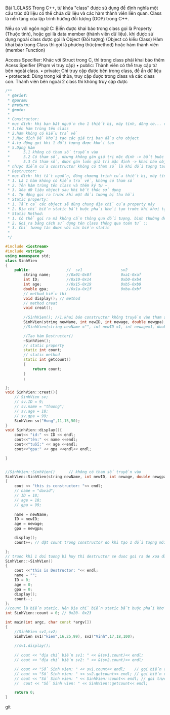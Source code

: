 Bài 1_CLASS
Trong C++, từ khóa "class" được sử dụng để định nghĩa một cấu trúc dữ liệu có thể chứa dữ liệu và các hàm thành viên liên quan. Class là nền tảng của lập trình hướng đối tượng (OOP) trong C++.
 
Nếu so với ngôn ngữ C:
Biến được khai báo trong class gọi là Property (Thuộc tính), hoặc gọi là data member (thành viên dữ liệu). khi được sử dụng ngoài class được gọi là Object (Đối tượng) (Object có kiểu Class)
Hàm khai báo trong Class thì gọi là phương thức(method) hoặc hàm thành viên (member Function)

Access Specifier: Khác với Struct trong C, thì trong class phải khai báo thêm Acess Speifier (Phạm vi truy cập)
•  public: Thành viên có thể truy cập từ bên ngoài class. 
•  private: Chỉ truy cập được bên trong class, để ẩn dữ liệu
•  protected: Dùng trong kế thừa, truy cập được trong class và các class con. Thành viên bên ngoài 2 class thì không truy cập được


```cpp
/**
 * @brief:
 * @param:
 * @return:
 * @note:
 * 
 * Constructor:
 * mục đích: khi bạn bật nguồn cho 1 thiết bị, máy tính, động cơ... cần các thông số ban đầu, để thiết bị làm việc với cấu hình tối thiểu. Hàm constructor sinh ra để giá trị ban đầu cho các biến trong class
 * 1.tên hàm trùng tên class
 * 2.hàm không có kiểu trả về
 * 3.Mục đích Để khởi tạo các giá trị ban đầu cho object
 * 4.tự động gọi khi 1 đối tượng được khởi tạo
 * 5.Dạng hàm
 *      5.1 không có tham số truyền vào
 *      5.2 Có tham số, nhưng không gán giá trị mặc đinh -> bắt buộc khi tạo object phải truyền vào giá trị cho từng tham số
 *      5.3 Có tham số, được gán luôn giá trị mặc định -> khai báo object không bắt buộc truyền vào giá trị tham số.
 * nhược điểm của constructor không có tham số là khi đối tượng tao ra nó sẽ sử dụng chung 1 tham số nào đó
 * Destructor:
 * mục đích: khi tắt nguồn, đóng chương trình của thiết bị, máy tính, động cơ... cần reset giá trị các biến về 0 hoặc giá trị mặc định nào đó
 * 1. Là 1 hàm không có kiểu trả về, không có tham số
 * 2. Tên hàm trùng tên class và thêm ký tự ~
 * 3. Xóa dữ liệu object sau khi kết thúc sử dụng
 * 4. Tự động gọi ra trước khi một đối tượng bị thu hồi
 * Static property:
 * 1. Tất cả các object sẽ dùng chung địa chỉ của property này
 * 2. Địa chỉ biến static bắt buộc phải khởi tạo trước khi khơi tạo object, bằng cách gán giá trị cho biến static đó
 * Static Method:
 * 1. Có thể gọi ra mà không cần thông qua đối tượng. bình thường để gọi hàm hay biến cần khái báo 1 đối tượng class sau đó gọi hàm biến đó thông qua đối tượng
 * 2. Gọi ra bằng cách sử dụng tên class thông qua toán tử ::
 * 3. Chỉ tương tác được với các biến static
 * 
 */

#include <iostream>
#include <string>
using namespace std;
class SinhVien
{
    public:                //  sv1                 sv2
        string name;       //0x01-0x0f             0xa1-0xaf
        int ID;            //0x10-0x14             0xb0-0xb4               
        int age;           //0x15-0x19             0xb5-0xb9
        double gpa;        //0x1a-0x1f             0xba-0xbf
        // method hiển thị
        void display(); // method
        // method creat
        void creat();
        
        //SinhVien(); //1.khai báo constructor không truyền vào tham số
        SinhVien(string newName, int newID, int newage, double newgpa); // 2.khai báo construtor có tham số truyền vào, nhưng không truyền vào giá trị, ưu điểm: khi tạo đối tượng có thể truyền vào giá trị cho từng object riêng biệt.
        //SinhVien(string newName ="", int newID =1, int newage=1, double newgpa=1); //3. constructor có tham số, có gán giá trị ban đầu

        //Tạo hàm Destructor()
        ~SinhVien();
        // static property
        static int count;    
        // static method
        static int getcount()
        {
            return count;
        }
        ;

};
void SinhVien::creat(){
    // SinhVien sv;
    // sv.ID = 9;
    // sv.name = "thuong";
    // sv.age = 18;
    // sv.gpa = 99;
    SinhVien sv("Hung",11,15,50);
}
void SinhVien::display(){
    cout<< "id:" << ID << endl;
    cout<<"tên:" << name <<endl;
    cout<<"tuổi:" << age <<endl;
    cout<<"gpa:" << gpa <<endl<< endl;

}


//SinhVien::SinhVien()      // không có tham số truyền vào
SinhVien::SinhVien(string newName, int newID, int newage, double newgpa) // truyền vào tham số nhưng không gán giá trị, => có thể gán giá trị ban đầu cho từng object riêng biệt, ưu điểm cho phép mở rộng chương trình
{
    cout << "this is constructor: "<< endl;
    // name = "david";
    // ID = 18;
    // age = 18;
    // gpa = 99;
    
    name = newName;
    ID = newID;
    age = newage;
    gpa = newgpa;

    display();
    count++; // đặt count trong constructor do khi tạo 1 đối tượng mới thì constructor được gọi ra ngay lập tức.

};
// truoc khi 1 doi tuong bi huy thi destructor se duoc goi ra de xoa dữ liệu liên quan đến object đó.
SinhVien::~SinhVien()
{
    cout <<"this is Destructor: "<< endl;
    name = "";
    ID = 0;
    age = 0;
    gpa = 0;
    display();
    count--;
};
//count là biến static. Nên Địa chỉ biến static bắt buộc phải khởi tạo trước khi khơi tạo object, bằng cách gán giá trị cho biến static đó
int SinhVien::count = 0; // 0x20- 0x23

int main(int argc, char const *argv[])
{
    //SinhVien sv1,sv2;
    SinhVien sv1("kien",16,25,99), sv2("Vinh",17,18,100);
   
    //sv1.display();
  
    // cout << "địa chỉ biến sv1: " << &(sv1.count)<< endl; 
    // cout << "địa chỉ biến sv2: " << &(sv2.count)<< endl; 

    // cout << "Số Sinh vien: " << sv1.count<< endl;    // gọi biến count thông qua 1 đối tượng sv1.
    // cout << "Số Sinh vien: " << sv2.getcount<< endl; // gọi biến count thông qua 1 đối tượng sv2 và hàm getcount
    // cout << "Số Sinh vien: " << SinhVien::count<< endl; // gọi trực tiếp biến count mà không cần thông qua đối tượng sv1, sv2
    //  cout << "Số Sinh vien: " << SinhVien::getcount<< endl;

    return 0;
}

```
git 